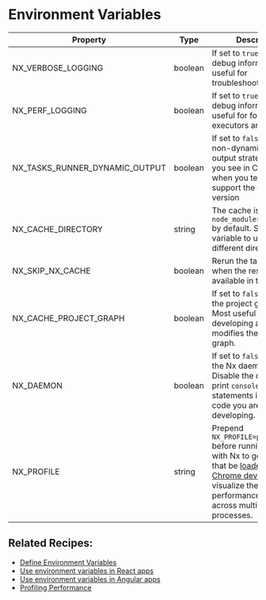 # Environment Variables

| Property                       | Type    | Description                                                                                                                                                                                                           |
| ------------------------------ | ------- | --------------------------------------------------------------------------------------------------------------------------------------------------------------------------------------------------------------------- |
| NX_VERBOSE_LOGGING             | boolean | If set to `true`, will print debug information useful for troubleshooting                                                                                                                                             |
| NX_PERF_LOGGING                | boolean | If set to `true`, will print debug information useful for for profiling executors and Nx itself                                                                                                                       |
| NX_TASKS_RUNNER_DYNAMIC_OUTPUT | boolean | If set to `false`, will use non-dynamic terminal output strategy (what you see in CI), even when you terminal can support the dynamic version                                                                         |
| NX_CACHE_DIRECTORY             | string  | The cache is stored in `node_modules/.cache/nx` by default. Set this variable to use a different directory.                                                                                                           |
| NX_SKIP_NX_CACHE               | boolean | Rerun the tasks even when the results are available in the cache                                                                                                                                                      |
| NX_CACHE_PROJECT_GRAPH         | boolean | If set to `false`, disables the project graph cache. Most useful when developing a plugin that modifies the project graph.                                                                                            |
| NX_DAEMON                      | boolean | If set to `false`, disables the Nx daemon process. Disable the daemon to print `console.log` statements in plugin code you are developing.                                                                            |
| NX_PROFILE                     | string  | Prepend `NX_PROFILE=profile.json` before running targets with Nx to generate a file that be [loaded in Chrome dev tools](/recipe/performance-profiling) to visualize the performance of Nx across multiple processes. |

## Related Recipes:

- [Define Environment Variables](/recipe/define-environment-variables)
- [Use environment variables in React apps](/recipe/use-environment-variables-in-react)
- [Use environment variables in Angular apps](/recipe/use-environment-variables-in-angular)
- [Profiling Performance](/recipe/performance-profiling)
